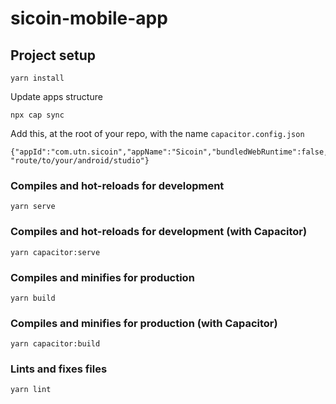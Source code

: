 # sicoin-mobile-app

## Project setup
```
yarn install
```

Update apps structure
```
npx cap sync
```

Add this, at the root of your repo, with the name `capacitor.config.json`
```
{"appId":"com.utn.sicoin","appName":"Sicoin","bundledWebRuntime":false,"webDir":"dist","linuxAndroidStudioPath": "route/to/your/android/studio"}
```

### Compiles and hot-reloads for development
```
yarn serve
```

### Compiles and hot-reloads for development (with Capacitor)
```
yarn capacitor:serve
```

### Compiles and minifies for production
```
yarn build
```

### Compiles and minifies for production (with Capacitor)
```
yarn capacitor:build
```
### Lints and fixes files
```
yarn lint
```
